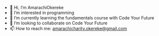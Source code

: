 - 👋 Hi, I’m AmarachiOkereke
- 👀 I’m interested in programming
- 🌱 I’m currently learning the fundamentals course with Code Your Future
- 💞️ I’m looking to collaborate on Code Your Future
- 📫 How to reach me: amarachicharity.okereke@gmail.com

<!---
AmarachiOkereke/AmarachiOkereke is a ✨ special ✨ repository because its `README.md` (this file) appears on your GitHub profile.
You can click the Preview link to take a look at your changes.
--->
